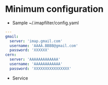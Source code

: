 # Minimum configuration

* Sample ~/.imapfilter/config.yaml

```yaml
---
gmail:
  server: 'imap.gmail.com'
  username: 'AAAA.BBBB@gmail.com'
  password: 'XXXXXX'
cern:
  server: 'AAAAAAAAAAAAA'
  username: 'AAAAAAAAAAAA'
  password: 'XXXXXXXXXXXXXXXX'
```

* Service

```
```
